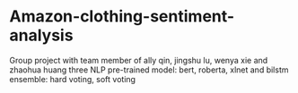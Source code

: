 # Amazon-clothing-sentiment-analysis
Group project with team member of ally qin, jingshu lu, wenya xie and zhaohua huang
three NLP pre-trained model: bert, roberta, xlnet and bilstm
ensemble: hard voting, soft voting
